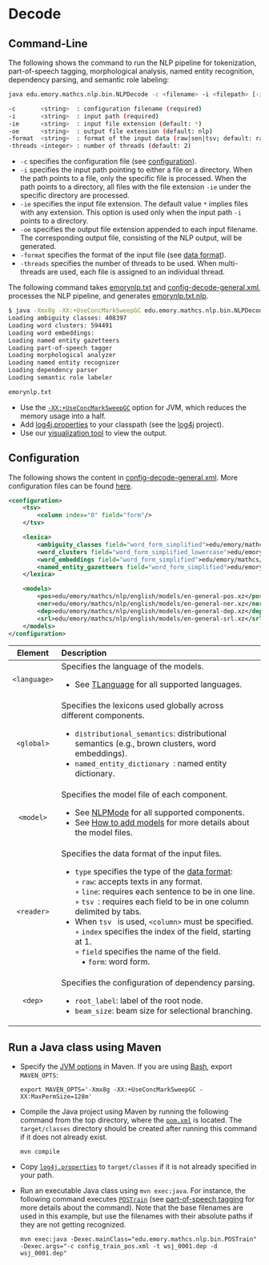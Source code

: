 # Decode

## Command-Line

The following shows the command to run the NLP pipeline for tokenization, part-of-speech tagging, morphological analysis, named entity recognition, dependency parsing, and semantic role labeling:

```bash
java edu.emory.mathcs.nlp.bin.NLPDecode -c <filename> -i <filepath> [-ie <string> -oe <string>]

-c       <string>  : configuration filename (required)
-i       <string>  : input path (required)
-ie      <string>  : input file extension (default: *)
-oe      <string>  : output file extension (default: nlp)
-format  <string>  : format of the input data (raw|sen|tsv; default: raw)
-threads <integer> : number of threads (default: 2)
```

* `-c` specifies the configuration file (see [configuration](#configuration)).
* `-i` specifies the input path pointing to either a file or a directory. When the path points to a file, only the specific file is processed. When the path points to a directory, all files with the file extension `-ie` under the specific directory are processed.
* `-ie` specifies the input file extension. The default value `*` implies files with any extension. This option is used only when the input path `-i` points to a directory.
* `-oe` specifies the output file extension appended to each input filename. The corresponding output file, consisting of the NLP output, will be generated.
* `-format` specifies the format of the input file (see [data format](data-format.md)).
* `-threads` specifies the number of threads to be used. When multi-threads are used, each file is assigned to an individual thread.

The following command takes [emorynlp.txt](../../src/main/resources/dat/emorynlp.txt) and [config-decode-general.xml](../../src/main/resources/configuration/config-decode-general.xml), processes the NLP pipeline, and generates [emorynlp.txt.nlp](../../src/main/resources/dat/emorynlp.txt.nlp).

```bash
$ java -Xmx8g -XX:+UseConcMarkSweepGC edu.emory.mathcs.nlp.bin.NLPDecode -c config_decode.xml -i emorynlp.txt
Loading ambiguity classes: 408397
Loading word clusters: 594491
Loading word embeddings: 
Loading named entity gazetteers
Loading part-of-speech tagger
Loading morphological analyzer
Loading named entity recognizer
Loading dependency parser
Loading semantic role labeler

emorynlp.txt
```

* Use the [`-XX:+UseConcMarkSweepGC`](http://www.oracle.com/technetwork/java/tuning-139912.html) option for JVM, which reduces the memory usage into a half.
* Add [log4j.properties](../../src/main/resources/configuration/log4j.properties) to your classpath (see the [log4j](http://logging.apache.org/log4j/) project).
* Use our [visualization tool](http://nlp.mathcs.emory.edu/clearnlp/demo/demo.html) to view the output.



## Configuration

The following shows the content in [config-decode-general.xml](../../src/main/resources/configuration/config-decode-general.xml).  More configuration files can be found [here](../../src/main/resources/configuration/).

```xml
<configuration>
	<tsv>
        <column index="0" field="form"/>
    </tsv>

    <lexica>
        <ambiguity_classes field="word_form_simplified">edu/emory/mathcs/nlp/english/lexica/en-ambiguity-classes-simplified-lowercase.xz</ambiguity_classes>
        <word_clusters field="word_form_simplified_lowercase">edu/emory/mathcs/nlp/english/lexica/en-brown-clusters-simplified-lowercase.xz</word_clusters>
        <word_embeddings field="word_form_simplified">edu/emory/mathcs/nlp/english/lexica/en-word2vec-embeddings-simplified.xz</word_embeddings>
        <named_entity_gazetteers field="word_form_simplified">edu/emory/mathcs/nlp/english/lexica/en-named-entity-gazetteers-simplified.xz</named_entity_gazetteers>
    </lexica>

    <models>
    	<pos>edu/emory/mathcs/nlp/english/models/en-general-pos.xz</pos>
    	<ner>edu/emory/mathcs/nlp/english/models/en-general-ner.xz</ner>
    	<dep>edu/emory/mathcs/nlp/english/models/en-general-dep.xz</dep>
    	<srl>edu/emory/mathcs/nlp/english/models/en-general-srl.xz</srl>
    </models>
</configuration>
```



| Element | Description |
| :-----: | :---------- |
| `<language>` | Specifies the language of the models.<ul><li>See [TLanguage](https://github.com/clir/clearnlp/blob/master/src/main/java/edu/emory/clir/clearnlp/util/lang/TLanguage.java) for all supported languages.</li></ul> |
| `<global>` | Specifies the lexicons used globally across different components.<ul><li>`distributional_semantics`: distributional semantics (e.g., brown clusters, word embeddings).</li><li>`named_entity_dictionary `: named entity dictionary.</li></ul> |
| `<model>` | Specifies the model file of each component.<ul><li>See [NLPMode](https://github.com/clir/clearnlp/blob/master/src/main/java/edu/emory/clir/clearnlp/component/utils/NLPMode.java) for all supported components.</li><li>See [How to add models](../quick_start/models.md) for more details about the model files.</li></ul> |
| `<reader>` | Specifies the data format of the input files.<ul><li>`type` specifies the type of the [data format](../formats/data_format.md):<br>&#9702; `raw`: accepts texts in any format.<br>&#9702; `line`: requires each sentence to be in one line.<br>&#9702; `tsv `: requires each field to be in one column delimited by tabs.</li><li>When `tsv ` is used, `<column>` must be specified.<br>&#9702; `index` specifies the index of the field, starting at 1.<br>&#9702; `field` specifies the name of the field.<br>&nbsp;&nbsp;&nbsp;&#8226; `form`: word form.</li></ul> |
| `<dep>` | Specifies the configuration of dependency parsing.<ul><li>`root_label`: label of the root node.</li><li>`beam_size`: beam size for selectional branching.</li></ul> |




## Run a Java class using Maven

* Specify the [JVM options](http://www.oracle.com/technetwork/articles/java/vmoptions-jsp-140102.html) in Maven.  If you are using [Bash](https://www.gnu.org/software/bash/), export `MAVEN_OPTS`:

   ```
   export MAVEN_OPTS='-Xmx8g -XX:+UseConcMarkSweepGC -XX:MaxPermSize=128m'
   ```

* Compile the Java project using Maven by running the following command from the top directory, where the [`pom.xml`](../../pom.xml) is located. The `target/classes` directory should be created after running this command if it does not already exist.

   ```
   mvn compile
   ```

* Copy [`log4j.properties`](../../src/main/resources/configuration/log4j.properties) to `target/classes` if it is not already specified in your path.

* Run an executable Java class using `mvn exec:java`.  For instance, the following command executes [`POSTrain`](../../src/main/java/edu/emory/mathcs/nlp/bin/POSTrain.java) (see [part-of-speech tagging](../component/part_of_speech_tagging.md#training) for more details about the command). Note that the base filenames are used in this example, but use the filenames with their absolute paths if they are not getting recognized.

   ```
   mvn exec:java -Dexec.mainClass="edu.emory.mathcs.nlp.bin.POSTrain" -Dexec.args="-c config_train_pos.xml -t wsj_0001.dep -d wsj_0001.dep"
   ```
